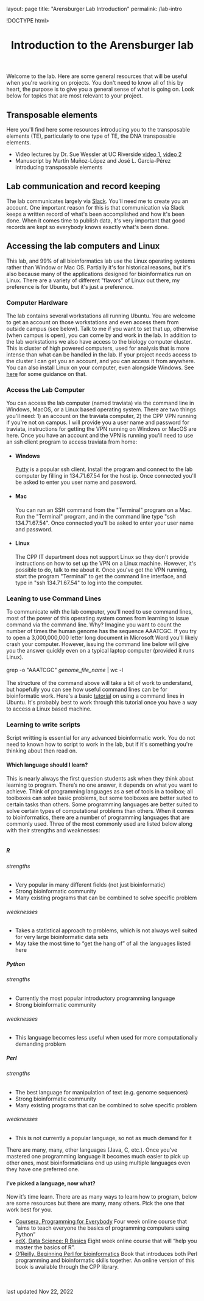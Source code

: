layout: page
title: "Arensburger Lab Introduction"
permalink: /lab-intro

!DOCTYPE html>
<html lang="en">
<header>
  <h1><center>Introduction to the Arensburger lab</center></h1>
</header>
<body>
  Welcome to the lab. Here are some general resources that will be useful when you're working on projects. You don't need to know all of this by heart, the purpose is to give you a general sense of what is going on. Look below for topics that are most relevant to your project.
  <h2>Transposable elements</h2>
  Here you'll find here some resources introducing you to the transposable elements (TE), particularly to one type of TE, the DNA transposable elements.
  <ul>
    <li>Video lectures by Dr. Sue Wessler at UC Riverside <a href="https://www.youtube.com/watch?v=_cJfsWYR42M">video 1</a>, <a href="https://www.youtube.com/watch?v=IOXvZXtc93U">video 2</a></li>
    <li>Manuscript by Martín Muñoz-López and José L. García-Pérez introducing transposable elements</li>
  </ul>
  <h2>Lab communication and record keeping</h2>
  The lab communicates largely via <a href="https://slack.com/">Slack</a>. You'll need me to create you an account. One important reason for this is that communication via Slack keeps a written record of what's been accomplished and how it's been done. When it comes time to publish data, it's very important that good records are kept so everybody knows exactly what's been done.
  <h2>Accessing the lab computers and Linux</h2>
  This lab, and 99% of all bioinformatics lab use the Linux operating systems rather than Window or Mac OS. Partially it's for historical reasons, but it's also because many of the applications designed for bioinformatics run on Linux. There are a variety of different "flavors" of Linux out there, my preference is for Ubuntu, but it's just a preference.
  <h3>Computer Hardware</h3>
  The lab contains several workstations all running Ubuntu. You are welcome to get an account on those workstations and even access them from outside campus (see below). Talk to me if you want to set that up, otherwise (when campus is open), you can come by and work in the lab. In addition to the lab workstations we also have access to the biology computer cluster. This is cluster of high powered computers, used for analysis that is more intense than what can be handled in the lab. If your project needs access to the cluster I can get  you an account, and you can access it from anywhere.
  You can also install Linux on your computer, even alongside Windows. See <a href="https://ubuntu.com/tutorials/install-ubuntu-desktop#1-overview">here</a> for some guidance on that.
  <h3>Access the Lab Computer</h3>
  You can access the lab computer (named traviata) via the command line in Windows, MacOS, or a Linux based operating system.
  There are two things you'll need: 1) an account on the traviata computer, 2) the CPP VPN running if you're not on campus. I will provide you a user name and password for traviata, instructions for getting the VPN running on Windows or MacOS are here. Once you have an account and the VPN is running you'll need to use an ssh client program to access traviata from home:
  <ul>
    <li>
      <h4>Windows</h4>
      <a href="https://www.chiark.greenend.org.uk/~sgtatham/putty/latest.html">Putty</a> is a popular ssh client. Install the program and connect to the lab computer by filling in 134.71.67.54 for the host ip. Once connected you'll be asked to enter you user name and password.
    </li>
    <li>
      <h4>Mac</h4>
      You can run an SSH command from the "Terminal" program on a Mac. Run the "Terminal" program, and in the command line type "ssh 134.71.67.54". Once connected you'll be asked to enter your user name and password.
    </li>
    <li>
      <h4>Linux</h4>
      The CPP IT department does not support Linux so they don't provide instructions on how to set up the VPN on a Linux machine. However, it's possible to do, talk to me about it. Once you've got the VPN running, start the program "Terminal" to get the command line interface, and type in "ssh 134.71.67.54" to log into the computer.
    </li>
  </ul>
  <h3>Leaning to use Command Lines</h3>
  To communicate with the lab computer, you'll need to use command lines, most of the power of this operating system comes from learning to issue command via the command line. Why? Imagine you want to count the number of times the human genome has the sequence AAATCGC. If you try to open a 3,000,000,000 letter long document in Microsoft Word you'll likely crash your computer. However, issuing the command line below will give you the answer quickly even on a typical laptop computer (provided it runs Linux).<br></br>
  grep -o "AAATCGC" <i>genome_file_name</i> | wc -l<br></br>
  The structure of the command above will take a bit of work to understand, but hopefully you can see how useful command lines can be for bioinformatic work.
  Here's a basic <a href="https://ubuntu.com/tutorials/command-line-for-beginners#1-overview">tutorial</a> on using a command lines in Ubuntu. It's probably best to work through this tutorial once you have a way to access a Linux based machine.
  <h3>Learning to write scripts</h3>
  Script writting is essential for any advanced bioinformatic work. You do not need to known how to script to work in the lab, but if it's something you're thinking about then read on.
  <h4>Which language should I learn?</h4>
  This is nearly always the first question students ask when they think about learning to program. There’s no one answer, it depends on what you want to achieve. Think of programming languages as a set of tools in a toolbox; all toolboxes can solve basic problems, but some toolboxes are better suited to certain tasks than others. Some programming languages are better suited to solve certain types of computational problems than others. When it comes to bioinformatics, there are a number of programming languages that are commonly used. Three of the most commonly used are listed below along with their strengths and weaknesses:<br></br>

<h5>R</h5>
<h6>strengths</h6>
<ul>
  <li>Very popular in many different fields (not just bioinformatic)</li>
  <li>Strong bioinformatic community</li>
  <li>Many existing programs that can be combined to solve specific problem</li>
</ul>
<h6>weaknesses</h6>
<ul>
  <li>Takes a statistical approach to problems, which is not always well suited for very large bioinformatic data sets</li>
  <li>May take the most time to “get the hang of” of all the languages listed here</li>
</ul>
<h5>Python</h5>
<h6>strengths</h6>
<ul>
  <li>Currently the most popular introductory programming language</li>
  <li>Strong bioinformatic community</li>
</ul>
<h6>weaknesses</h6>
<ul>
  <li>This language becomes less useful when used for more computationally demanding problem</li>
</ul>
<h5>Perl</h5>
<h6>strengths</h6>
<ul>
  <li>The best language for manipulation of text (e.g. genome sequences)</li>
  <li>Strong bioinformatic community</li>
  <li>Many existing programs that can be combined to solve specific problem</li>
</ul>
<h6>weaknesses</h6>
<ul>
  <li>This is not currently a popular language, so not as much demand for it</li>
</ul>
There are many, many, other languages (Java, C, etc.). Once you’ve mastered one programming language it becomes much easier to pick up other ones, most bioinformaticians end up using multiple languages even they have one preferred one.
<h4>I’ve picked a language, now what?</h4>
Now it’s time learn. There are as many ways to learn how to program, below are some resources but there are many, many others. Pick the one that work best for you.
<ul>
  <li> <a href="https://www.coursera.org/learn/python">Coursera, Programming for Everybody</a> Four week online course that “aims to teach everyone the basics of programming computers using Python”</li>
  <li> <a href="https://www.edx.org/course/data-science-r-basics">edX, Data Science: R Basics</a> Eight week online course that will “help you master the basics of R”.</li>
  <li> <a href="https://cpp-primo.hosted.exlibrisgroup.com/permalink/f/11okjbg/01CALS_ALMA71381188660002901"> O’Reilly, Beginning Perl for bioinformatics</a> Book that introduces both Perl programming and bioinformatic skills together. An online version of this book is available through the CPP library.</li>
</ul>
</body>
<footer>
  <br></br>
  last updated Nov 22, 2022
</footer>
</html>
